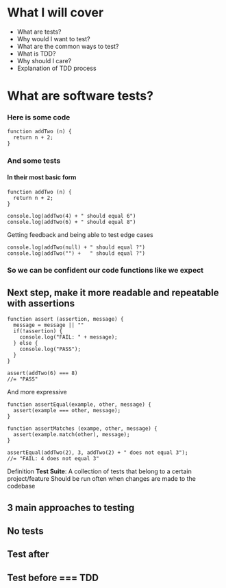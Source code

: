 # What I will cover

- What are tests?
- Why would I want to test?
- What are the common ways to test?
- What is TDD?
- Why should I care?
- Explanation of TDD process



# What are software tests?

### Here is some code

    function addTwo (n) {
      return n + 2;
    }



### And some tests
#### In their most basic form

    function addTwo (n) {
      return n + 2;
    }

    console.log(addTwo(4) + " should equal 6")
    console.log(addTwo(6) + " should equal 8")

Getting feedback and being able to test edge cases

    console.log(addTwo(null) + " should equal ?")
    console.log(addTwo("") +   " should equal ?")

### So we can be confident our code functions like we expect


## Next step, make it more readable and repeatable with assertions

    function assert (assertion, message) {
      message = message || ""
      if(!assertion) {
        console.log("FAIL: " + message);
      } else {
        console.log("PASS");
      }
    }

    assert(addTwo(6) === 8)
    //= "PASS"

And more expressive

    function assertEqual(example, other, message) {
      assert(example === other, message);
    }

    function assertMatches (exampe, other, message) {
      assert(example.match(other), message);
    }

    assertEqual(addTwo(2), 3, addTwo(2) + " does not equal 3");
    //= "FAIL: 4 does not equal 3"

Definition **Test Suite**:
A collection of tests that belong to a certain project/feature
Should be run often when changes are made to the codebase


## 3 main approaches to testing

## No tests

## Test after

## Test before === TDD


